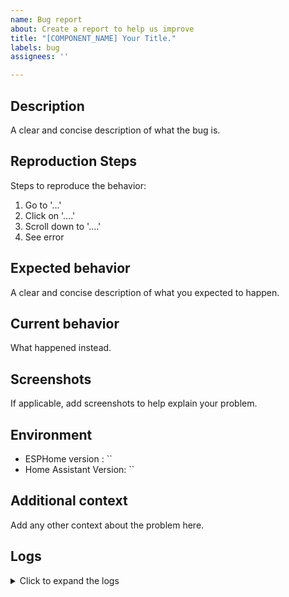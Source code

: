```yaml
---
name: Bug report
about: Create a report to help us improve
title: "[COMPONENT_NAME] Your Title."
labels: bug
assignees: ''

---
```


## Description
A clear and concise description of what the bug is.

## Reproduction Steps
Steps to reproduce the behavior:
1. Go to '...'
1. Click on '....'
1. Scroll down to '....'
1. See error

## Expected behavior
A clear and concise description of what you expected to happen.

## Current behavior
What happened instead.

## Screenshots
If applicable, add screenshots to help explain your problem.

## Environment
 - ESPHome version : ``
 - Home Assistant Version: ``

## Additional context
Add any other context about the problem here.

## Logs
<details>
<summary>Click to expand the logs</summary>
```
Paste the logs here (or upload a file)
```
</details>

